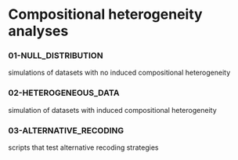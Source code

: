 # Compositional heterogeneity analyses

### 01-NULL_DISTRIBUTION
simulations of datasets with no induced compositional heterogeneity

### 02-HETEROGENEOUS_DATA
simulation of datasets with induced compositional heterogeneity

### 03-ALTERNATIVE_RECODING
scripts that test alternative recoding strategies
